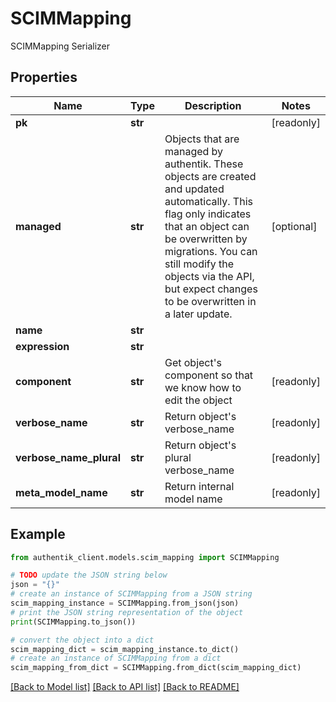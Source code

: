 # SCIMMapping

SCIMMapping Serializer

## Properties

Name | Type | Description | Notes
------------ | ------------- | ------------- | -------------
**pk** | **str** |  | [readonly] 
**managed** | **str** | Objects that are managed by authentik. These objects are created and updated automatically. This flag only indicates that an object can be overwritten by migrations. You can still modify the objects via the API, but expect changes to be overwritten in a later update. | [optional] 
**name** | **str** |  | 
**expression** | **str** |  | 
**component** | **str** | Get object&#39;s component so that we know how to edit the object | [readonly] 
**verbose_name** | **str** | Return object&#39;s verbose_name | [readonly] 
**verbose_name_plural** | **str** | Return object&#39;s plural verbose_name | [readonly] 
**meta_model_name** | **str** | Return internal model name | [readonly] 

## Example

```python
from authentik_client.models.scim_mapping import SCIMMapping

# TODO update the JSON string below
json = "{}"
# create an instance of SCIMMapping from a JSON string
scim_mapping_instance = SCIMMapping.from_json(json)
# print the JSON string representation of the object
print(SCIMMapping.to_json())

# convert the object into a dict
scim_mapping_dict = scim_mapping_instance.to_dict()
# create an instance of SCIMMapping from a dict
scim_mapping_from_dict = SCIMMapping.from_dict(scim_mapping_dict)
```
[[Back to Model list]](../README.md#documentation-for-models) [[Back to API list]](../README.md#documentation-for-api-endpoints) [[Back to README]](../README.md)


